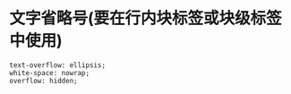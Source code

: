 # 文字省略号(要在行内块标签或块级标签中使用)

    text-overflow: ellipsis;
    white-space: nowrap;
    overflow: hidden;